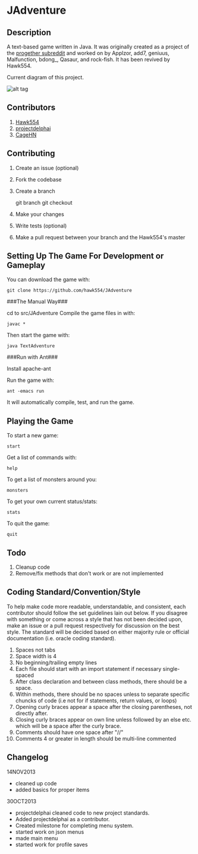 JAdventure
==============================================

Description
-------------
A text-based game written in Java. It was originally created as a project of the [progether subreddit](http://www.reddit.com/r/progether) and worked on by Applzor, add7, geniuus, Malfunction, bdong_, Qasaur, and rock-fish. It has been revived by Hawk554.

Current diagram of this project.

![alt tag](http://i.imgur.com/Fhn2dEr.png)

Contributors
-------------

 1. [Hawk554](https://github.com/hawk554)
 1. [projectdelphai](https://github.com/projectdelphai)
 1. [CageHN](https://github.com/CageHN)


Contributing
-------------

 1. Create an issue (optional)
 1. Fork the codebase
 1. Create a branch

      git branch <branchName>
      git checkout <branchName>

 1. Make your changes
 1. Write tests (optional)
 1. Make a pull request between your branch and the Hawk554's master

Setting Up The Game For Development or Gameplay
-----------------

You can download the game with:

    git clone https://github.com/hawk554/JAdventure

###The Manual Way###

cd to src/JAdventure
Compile the game files in with:

    javac *

Then start the game with:

    java TextAdventure

###Run with Ant###

Install apache-ant

Run the game with:

    ant -emacs run

It will automatically compile, test, and run the game.


Playing the Game
--------------

To start a new game:

    start

Get a list of commands with:

    help

To get a list of monsters around you:

    monsters

To get your own current status/stats:

    stats

To quit the game:

    quit

Todo
------------------
 1. Cleanup code
 1. Remove/fix methods that don't work or are not implemented

Coding Standard/Convention/Style
-------------------
To help make code more readable, understandable, and consistent, each contributor should follow the set guidelines lain out below. If you disagree with something or come across a style that has not been decided upon, make an issue or a pull request respectively for discussion on the best style. The standard will be decided based on either majority rule or official documentation (i.e. oracle coding standard).

 1. Spaces not tabs
 1. Space width is 4
 1. No beginning/trailing empty lines
 1. Each file should start with an import statement if necessary single-spaced
 1. After class declaration and between class methods, there should be a space.
 1. Within methods, there should be no spaces unless to separate specific chuncks of code (i.e not for if statements, return values, or loops)
 1. Opening curly braces appear a space after the closing parentheses, not directly after.
 1. Closing curly braces appear on own line unless followed by an else etc. which will be a space after the curly brace.
 1. Comments should have one space after "//"
 1. Comments 4 or greater in length should be multi-line commented

Changelog
------------
14NOV2013
- cleaned up code
- added basics for proper items

30OCT2013 
- projectdelphai cleaned code to new project standards. 
- Added projectdelphai as a contributor.
- Created milestone for completing menu system.
- started work on json menus
- made main menu
- started work for profile saves
